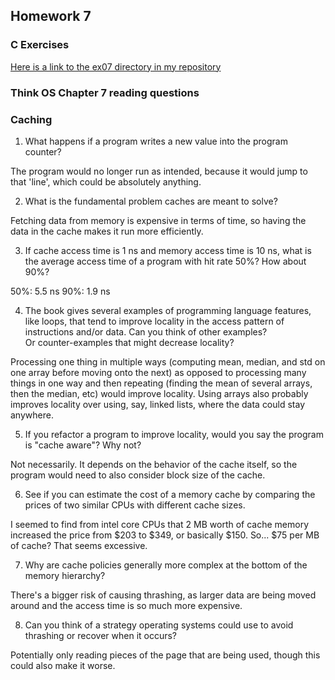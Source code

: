 ## Homework 7

### C Exercises

[Here is a link to the ex07 directory in my repository](https://github.com/KaitlynKeil/ExercisesInC/tree/master/exercises/ex07)

### Think OS Chapter 7 reading questions

### Caching

1) What happens if a program writes a new value into the program counter?

The program would no longer run as intended, because it would jump to that 'line', which could be absolutely anything.

2) What is the fundamental problem caches are meant to solve?

Fetching data from memory is expensive in terms of time, so having the data in the cache makes it run more efficiently.

3) If cache access time is 1 ns and memory access time is 10 ns, what is the average
access time of a program with hit rate 50%?  How about 90%?

50%: 5.5 ns
90%: 1.9 ns

4) The book gives several examples of programming language features, like loops, that tend 
to improve locality in the access pattern of instructions and/or data.  Can you think of other examples?  
Or counter-examples that might decrease locality?

Processing one thing in multiple ways (computing mean, median, and std on one array before moving onto the next) as opposed to processing many things in one way and then repeating (finding the mean of several arrays, then the median, etc) would improve locality. Using arrays also probably improves locality over using, say, linked lists, where the data could stay anywhere.

5)  If you refactor a program to improve locality, would you say the program is "cache aware"?  Why not?

Not necessarily. It depends on the behavior of the cache itself, so the program would need to also consider block size of the cache.

6) See if you can estimate the cost of a memory cache by comparing the prices of two similar CPUs with 
different cache sizes.

I seemed to find from intel core CPUs that 2 MB worth of cache memory increased the price from $203 to $349, or basically $150. So... $75 per MB of cache? That seems excessive.

7) Why are cache policies generally more complex at the bottom of the memory hierarchy?

There's a bigger risk of causing thrashing, as larger data are being moved around and the access time is so much more expensive.

8) Can you think of a strategy operating systems could use to avoid thrashing or recover when it occurs?

Potentially only reading pieces of the page that are being used, though this could also make it worse. 

